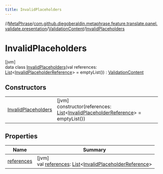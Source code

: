 ```yaml
---
title: InvalidPlaceholders
---
```

//[MetaPhrase](../../../../index.html)/[com.github.diegoberaldin.metaphrase.feature.translate.panel.validate.presentation](../../index.html)/[ValidationContent](../index.html)/[InvalidPlaceholders](index.html)



# InvalidPlaceholders



[jvm]\
data class [InvalidPlaceholders](index.html)(val references: [List](https://kotlinlang.org/api/latest/jvm/stdlib/kotlin.collections/-list/index.html)&lt;[InvalidPlaceholderReference](../../../com.github.diegoberaldin.metaphrase.feature.translate.panel.validate.data/-invalid-placeholder-reference/index.html)&gt; = emptyList()) : [ValidationContent](../index.html)



## Constructors


| | |
|---|---|
| [InvalidPlaceholders](-invalid-placeholders.html) | [jvm]<br>constructor(references: [List](https://kotlinlang.org/api/latest/jvm/stdlib/kotlin.collections/-list/index.html)&lt;[InvalidPlaceholderReference](../../../com.github.diegoberaldin.metaphrase.feature.translate.panel.validate.data/-invalid-placeholder-reference/index.html)&gt; = emptyList()) |


## Properties


| Name | Summary |
|---|---|
| [references](references.html) | [jvm]<br>val [references](references.html): [List](https://kotlinlang.org/api/latest/jvm/stdlib/kotlin.collections/-list/index.html)&lt;[InvalidPlaceholderReference](../../../com.github.diegoberaldin.metaphrase.feature.translate.panel.validate.data/-invalid-placeholder-reference/index.html)&gt; |

